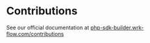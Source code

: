 # Contributions

See our official documentation at [php-sdk-builder.wrk-flow.com/contributions](https://php-sdk-builder.wrk-flow.com/contributions)
